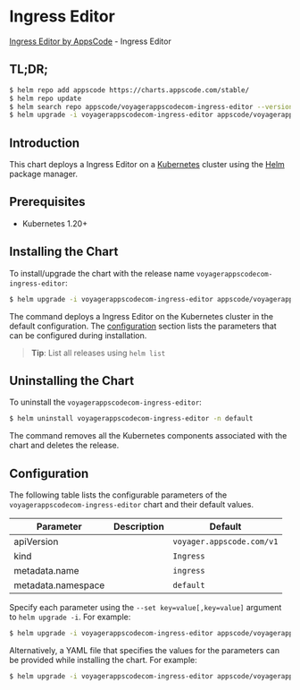 # Ingress Editor

[Ingress Editor by AppsCode](https://appscode.com) - Ingress Editor

## TL;DR;

```bash
$ helm repo add appscode https://charts.appscode.com/stable/
$ helm repo update
$ helm search repo appscode/voyagerappscodecom-ingress-editor --version=v0.23.0
$ helm upgrade -i voyagerappscodecom-ingress-editor appscode/voyagerappscodecom-ingress-editor -n default --create-namespace --version=v0.23.0
```

## Introduction

This chart deploys a Ingress Editor on a [Kubernetes](http://kubernetes.io) cluster using the [Helm](https://helm.sh) package manager.

## Prerequisites

- Kubernetes 1.20+

## Installing the Chart

To install/upgrade the chart with the release name `voyagerappscodecom-ingress-editor`:

```bash
$ helm upgrade -i voyagerappscodecom-ingress-editor appscode/voyagerappscodecom-ingress-editor -n default --create-namespace --version=v0.23.0
```

The command deploys a Ingress Editor on the Kubernetes cluster in the default configuration. The [configuration](#configuration) section lists the parameters that can be configured during installation.

> **Tip**: List all releases using `helm list`

## Uninstalling the Chart

To uninstall the `voyagerappscodecom-ingress-editor`:

```bash
$ helm uninstall voyagerappscodecom-ingress-editor -n default
```

The command removes all the Kubernetes components associated with the chart and deletes the release.

## Configuration

The following table lists the configurable parameters of the `voyagerappscodecom-ingress-editor` chart and their default values.

|     Parameter      | Description |               Default                |
|--------------------|-------------|--------------------------------------|
| apiVersion         |             | <code>voyager.appscode.com/v1</code> |
| kind               |             | <code>Ingress</code>                 |
| metadata.name      |             | <code>ingress</code>                 |
| metadata.namespace |             | <code>default</code>                 |


Specify each parameter using the `--set key=value[,key=value]` argument to `helm upgrade -i`. For example:

```bash
$ helm upgrade -i voyagerappscodecom-ingress-editor appscode/voyagerappscodecom-ingress-editor -n default --create-namespace --version=v0.23.0 --set apiVersion=voyager.appscode.com/v1
```

Alternatively, a YAML file that specifies the values for the parameters can be provided while
installing the chart. For example:

```bash
$ helm upgrade -i voyagerappscodecom-ingress-editor appscode/voyagerappscodecom-ingress-editor -n default --create-namespace --version=v0.23.0 --values values.yaml
```
